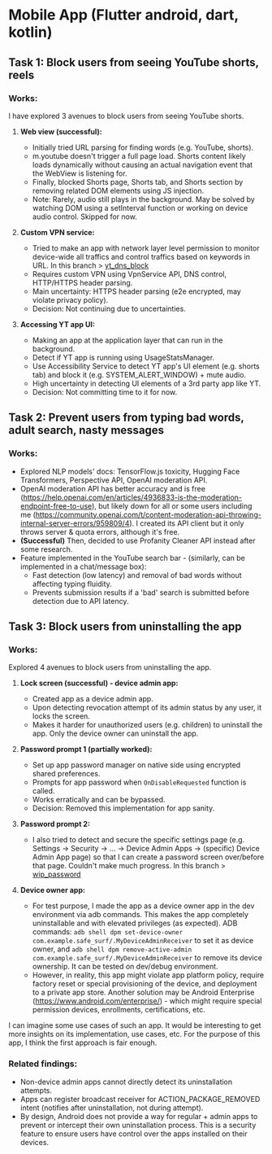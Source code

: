 # Mobile App (Flutter android, dart, kotlin)

## Task 1: Block users from seeing YouTube shorts, reels

### Works:
I have explored 3 avenues to block users from seeing YouTube shorts.

1. **Web view (successful):**
   - Initially tried URL parsing for finding words (e.g. YouTube, shorts).
   - m.youtube doesn't trigger a full page load. Shorts content likely loads dynamically without causing an actual navigation event that the WebView is listening for.
   - Finally, blocked Shorts page, Shorts tab, and Shorts section by removing related DOM elements using JS injection.
   - Note: Rarely, audio still plays in the background. May be solved by watching DOM using a setInterval function or working on device audio control. Skipped for now.

2. **Custom VPN service:**
   - Tried to make an app with network layer level permission to monitor device-wide all traffics and control traffics based on keywords in URL. In this branch > [yt_dns_block](https://github.com/MehediEhteshum/safe_surf/tree/yt_dns_block)
   - Requires custom VPN using VpnService API, DNS control, HTTP/HTTPS header parsing.
   - Main uncertainty: HTTPS header parsing (e2e encrypted, may violate privacy policy).
   - Decision: Not continuing due to uncertainties.

3. **Accessing YT app UI:**
   - Making an app at the application layer that can run in the background.
   - Detect if YT app is running using UsageStatsManager.
   - Use Accessibility Service to detect YT app's UI element (e.g. shorts tab) and block it (e.g. SYSTEM_ALERT_WINDOW) + mute audio.
   - High uncertainty in detecting UI elements of a 3rd party app like YT.
   - Decision: Not committing time to it for now.

## Task 2: Prevent users from typing bad words, adult search, nasty messages

### Works:
- Explored NLP models' docs: TensorFlow.js toxicity, Hugging Face Transformers, Perspective API, OpenAI moderation API.
- OpenAI moderation API has better accuracy and is free (https://help.openai.com/en/articles/4936833-is-the-moderation-endpoint-free-to-use), but likely down for all or some users including me (https://community.openai.com/t/content-moderation-api-throwing-internal-server-errors/959809/4). I created its API client but it only throws server & quota errors, although it's free.
- **(Successful)** Then, decided to use Profanity Cleaner API instead after some research.
- Feature implemented in the YouTube search bar - (similarly, can be implemented in a chat/message box):
  - Fast detection (low latency) and removal of bad words without affecting typing fluidity.
  - Prevents submission results if a 'bad' search is submitted before detection due to API latency.

## Task 3: Block users from uninstalling the app

### Works:
Explored 4 avenues to block users from uninstalling the app.

1. **Lock screen (successful) - device admin app:**
   - Created app as a device admin app.
   - Upon detecting revocation attempt of its admin status by any user, it locks the screen.
   - Makes it harder for unauthorized users (e.g. children) to uninstall the app. Only the device owner can uninstall the app.

2. **Password prompt 1 (partially worked):**
   - Set up app password manager on native side using encrypted shared preferences.
   - Prompts for app password when `OnDisableRequested` function is called.
   - Works erratically and can be bypassed.
   - Decision: Removed this implementation for app sanity.

3. **Password prompt 2:**
   - I also tried to detect and secure the specific settings page (e.g. Settings -> Security -> ... -> Device Admin Apps -> (specific) Device Admin App page) so that I can create a password screen over/before that page. Couldn't make much progress. In this branch > [wip_password](https://github.com/MehediEhteshum/safe_surf/tree/wip_password)

4. **Device owner app:**
   - For test purpose, I made the app as a device owner app in the dev environment via adb commands. This makes the app completely uninstallable and with elevated privileges (as expected). ADB commands: `adb shell dpm set-device-owner com.example.safe_surf/.MyDeviceAdminReceiver` to set it as device owner, and `adb shell dpm remove-active-admin com.example.safe_surf/.MyDeviceAdminReceiver` to remove its device ownership. It can be tested on dev/debug environment.
   - However, in reality, this app might violate app platform policy, require factory reset or special provisioning of the device, and deployment to a private app store. Another solution may be Android Enterprise (https://www.android.com/enterprise/) - which might require special permission devices, enrollments, certifications, etc.

I can imagine some use cases of such an app. It would be interesting to get more insights on its implementation, use cases, etc.
For the purpose of this app, I think the first approach is fair enough.

### Related findings:
- Non-device admin apps cannot directly detect its uninstallation attempts.
- Apps can register broadcast receiver for ACTION_PACKAGE_REMOVED intent (notifies after uninstallation, not during attempt).
- By design, Android does not provide a way for regular + admin apps to prevent or intercept their own uninstallation process. This is a security feature to ensure users have control over the apps installed on their devices.
